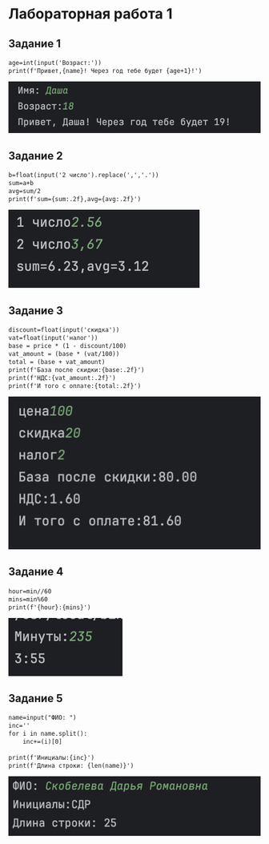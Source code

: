 # Лабораторная работа 1 
## Задание 1

``` name=input('Имя:')
age=int(input('Возраст:'))
print(f'Привет,{name}! Через год тебе будет {age+1}!') 
```
![img01!](./images/img01.png)
## Задание 2

``` a=float(input('1 число').replace(',','.'))
b=float(input('2 число').replace(',','.'))
sum=a+b
avg=sum/2
print(f'sum={sum:.2f},avg={avg:.2f}')

```
![img01!](./images/img02.png)
## Задание 3

``` price=float(input('цена'))
discount=float(input('скидка'))
vat=float(input('налог'))
base = price * (1 - discount/100)
vat_amount = (base * (vat/100))
total = (base + vat_amount)
print(f'База после скидки:{base:.2f}')
print(f'НДС:{vat_amount:.2f}')
print(f'И того с оплате:{total:.2f}')
```
![img01!](./images/img03.png)
## Задание 4

``` min=int(input('Минуты:'))
hour=min//60
mins=min%60
print(f'{hour}:{mins}')
```
![img01!](./images/img04.png)
## Задание 5

```name=input("ФИО: ").strip()
name=input("ФИО: ")
inc=''
for i in name.split():
    inc+=(i)[0]

print(f'Инициалы:{inc}')
print(f'Длина строки: {len(name)}')
```
![img01!](./images/img05.png)
